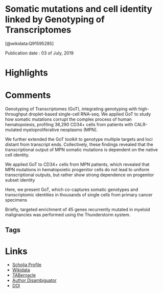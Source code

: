 
Somatic mutations and cell identity linked by Genotyping of Transcriptomes
==========================================================================
  
  [@wikidata:Q91595285]  
  
Publication date : 03 of July, 2019  

# Highlights

# Comments
Genotyping of Transcriptomes (GoT), integrating genotyping 
with high-throughput droplet-based single-cell RNA-seq. We applied GoT to study how somatic 
mutations corrupt the complex process of human hematopoiesis, profiling 38,290 CD34+ cells 
from patients with CALR-mutated myeloproliferative neoplasms (MPN).


We further extended the GoT toolkit to genotype multiple targets and loci distant from transcript ends. Collectively, these 
findings revealed that the transcriptional output of MPN somatic mutations is dependent on the 
native cell identity.


 We applied GoT to CD34+ cells from MPN patients, which revealed that MPN mutations in 
hematopoietic progenitor cells do not lead to uniform transcriptional outputs, but rather 
show strong dependence on progenitor subset identity


Here, we present GoT, which co-captures somatic genotypes and transcriptomic identities in 
thousands of single cells from primary cancer specimens


Briefly, targeted enrichment of 45 genes recurrently mutated in myeloid malignancies was performed 
using the Thunderstorm system.


## Tags

# Links
  
 * [Scholia Profile](https://scholia.toolforge.org/work/Q91595285)  
 * [Wikidata](https://www.wikidata.org/wiki/Q91595285)  
 * [TABernacle](https://tabernacle.toolforge.org/?#/tab/manual/Q91595285/P921%3BP4510)  
 * [Author Disambiguator](https://author-disambiguator.toolforge.org/work_item_oauth.php?id=Q91595285&batch_id=&match=1&author_list_id=&doit=Get+author+links+for+work)  
 * [DOI](https://doi.org/10.1038/S41586-019-1367-0)  
